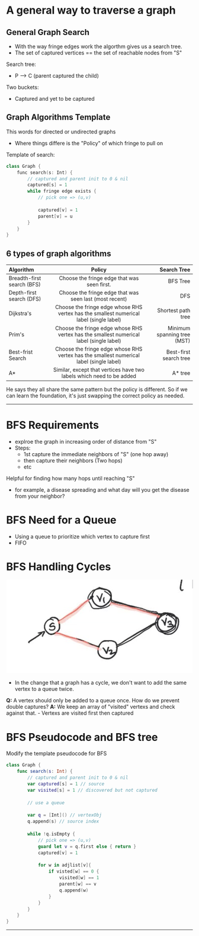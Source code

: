 # A general way to traverse a graph

## General Graph Search

- With the way fringe edges work the algorthm gives us a search tree.
- The set of captured vertices == the set of reachable nodes from "S"

Search tree:
- P --> C (parent captured the child)

Two buckets:
- Captured and yet to be captured

## Graph Algorithms Template

This words for directed or undirected graphs
- Where things differe is the "Policy" of which fringe to pull on

Template of search:

``` c++
class Graph {
	func search(s: Int) {
		// captured and parent init to 0 & nil
		captured[s] = 1
		while fringe edge exists {
			// pick one => (u,v)

			captured[v] = 1
			parent[v] = u
		}
	}
}
```

## 6 types of graph algorithms

| Algorithm      | Policy | Search Tree     |
| :---        |    :----:   |          ---: |
| Breadth-first search (BFS)      | Choose the fringe edge that was seen first.       | BFS Tree  |
| Depth-first search (DFS)   | Choose the fringe edge that was seen last (most recent)        | DFS      |
| Dijkstra's   | Choose the fringe edge whose RHS vertex has the smallest numerical label (single label)       | Shortest path tree      |
| Prim's   | Choose the fringe edge whose RHS vertex has the smallest numerical label (single label)        | Minimum spanning tree (MST)     |
| Best-frist Search   | Choose the fringe edge whose RHS vertex has the smallest numerical label (single label)       | Best-first search tree      |
| A*   | Similar, except that vertices have two labels which need to be added        | A* tree     |

He says they all share the same pattern but the policy is different. So if we can learn the foundation, it's just swapping the correct policy as needed.

----

# BFS Requirements

- explroe the graph in increasing order of distance from "S"
- Steps:
	- 1st capture the immediate neighbors of "S" (one hop away)
	- then capture their neighbors (Two hops)
	- etc

Helpful for finding how many hops until reaching "S"
- for example, a disease spreading and what day will you get the disease from your neighbor?

# BFS Need for a Queue

- Using a queue to prioritize which vertex to capture first
- FIFO

# BFS Handling Cycles

![cycle](./cycle.png)

- In the change that a graph has a cycle, we don't want to add the same vertex to a queue twice.

**Q:** A vertex should only be added to a queue once. How do we prevent double captures?
**A:** We keep an array of "visited" vertexs and check against that.
	- Vertexs are visited first then captured

# BFS Pseudocode and BFS tree

Modify the template pseudocode for BFS

``` swift
class Graph {
	func search(s: Int) {
		// captured and parent init to 0 & nil
		var captured[s] = 1 // source
		var visited[s] = 1 // discovered but not captured

		// use a queue 

		var q = [Int]() // vertexObj
		q.append(s) // source index

		while !q.isEmpty {
			// pick one => (u,v)
			guard let v = q.first else { return }
			captured[v] = 1

			for w in adjlist[v]{
				if visted[w] == 0 {
					visited[w] == 1
					parent[w] == v
					q.append(w)
				}
			}
		}
	}
}
```



----